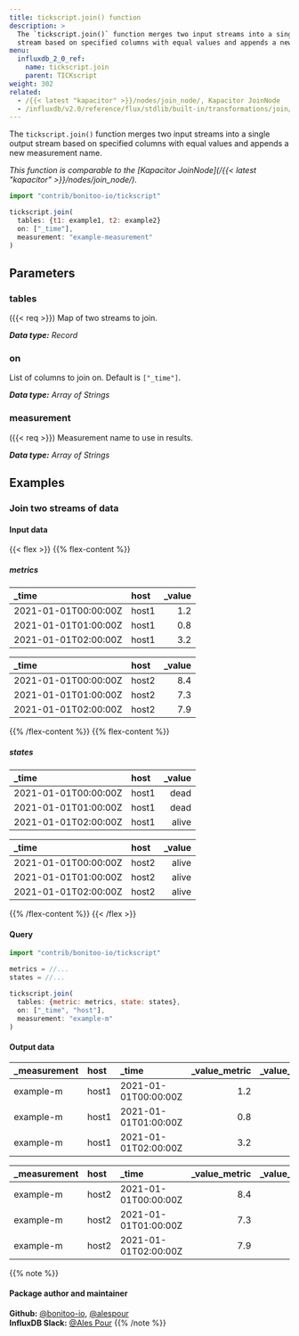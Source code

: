 ```yaml
---
title: tickscript.join() function
description: >
  The `tickscript.join()` function merges two input streams into a single output
  stream based on specified columns with equal values and appends a new measurement name.
menu:
  influxdb_2_0_ref:
    name: tickscript.join
    parent: TICKscript
weight: 302
related:
  - /{{< latest "kapacitor" >}}/nodes/join_node/, Kapacitor JoinNode
  - /influxdb/v2.0/reference/flux/stdlib/built-in/transformations/join/
---
```


The `tickscript.join()` function merges two input streams into a single output
stream based on specified columns with equal values and appends a new measurement name.

_This function is comparable to the [Kapacitor JoinNode](/{{< latest "kapacitor" >}}/nodes/join_node/)._

```js
import "contrib/bonitoo-io/tickscript"

tickscript.join(
  tables: {t1: example1, t2: example2}
  on: ["_time"],
  measurement: "example-measurement"
)
```

## Parameters

### tables
({{< req >}})
Map of two streams to join.

_**Data type:** Record_

### on
List of columns to join on.
Default is `["_time"]`.

_**Data type:** Array of Strings_

### measurement
({{< req >}})
Measurement name to use in results.

_**Data type:** Array of Strings_

## Examples

### Join two streams of data

#### Input data

{{< flex >}}
{{% flex-content %}}
##### metrics
| _time                | host  | _value |
|:-----                |:----  | ------:|
| 2021-01-01T00:00:00Z | host1 | 1.2    |
| 2021-01-01T01:00:00Z | host1 | 0.8    |
| 2021-01-01T02:00:00Z | host1 | 3.2    |

| _time                | host  | _value |
|:-----                |:----  | ------:|
| 2021-01-01T00:00:00Z | host2 | 8.4    |
| 2021-01-01T01:00:00Z | host2 | 7.3    |
| 2021-01-01T02:00:00Z | host2 | 7.9    |
{{% /flex-content %}}
{{% flex-content %}}
##### states
| _time                | host  | _value |
|:-----                |:----  | ------:|
| 2021-01-01T00:00:00Z | host1 | dead   |
| 2021-01-01T01:00:00Z | host1 | dead   |
| 2021-01-01T02:00:00Z | host1 | alive  |

| _time                | host  | _value |
|:-----                |:----  | ------:|
| 2021-01-01T00:00:00Z | host2 | alive  |
| 2021-01-01T01:00:00Z | host2 | alive  |
| 2021-01-01T02:00:00Z | host2 | alive  |
{{% /flex-content %}}
{{< /flex >}}

#### Query
```js
import "contrib/bonitoo-io/tickscript"

metrics = //...
states = //...

tickscript.join(
  tables: {metric: metrics, state: states},
  on: ["_time", "host"],
  measurement: "example-m"
)
```

#### Output data

| _measurement | host  | _time                | _value_metric | _value_state |
|:------------ |:----  |:-----                | -------------:| ------------:|
| example-m    | host1 | 2021-01-01T00:00:00Z | 1.2           | dead         |
| example-m    | host1 | 2021-01-01T01:00:00Z | 0.8           | dead         |
| example-m    | host1 | 2021-01-01T02:00:00Z | 3.2           | alive        |

| _measurement | host  | _time                | _value_metric | _value_state |
|:------------ |:----  |:-----                | -------------:| ------------:|
| example-m    | host2 | 2021-01-01T00:00:00Z | 8.4           | alive        |
| example-m    | host2 | 2021-01-01T01:00:00Z | 7.3           | alive        |
| example-m    | host2 | 2021-01-01T02:00:00Z | 7.9           | alive        |

{{% note %}}
#### Package author and maintainer
**Github:** [@bonitoo-io](https://github.com/bonitoo-io), [@alespour](https://github.com/alespour)  
**InfluxDB Slack:** [@Ales Pour](https://influxdata.com/slack)
{{% /note %}}


